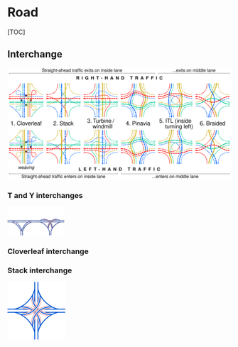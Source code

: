 # Road

[TOC]

## Interchange

![Comparison_of_four_legged_interchanges](assets/Comparison_of_four_legged_interchanges.svg)

### T and Y interchanges

<img src="assets/Knooppunt_driehoek.png" alt="undefined" style="zoom:25%;" /><img src="assets/220px-Knooppunt_halve_ster.png" alt="img" style="zoom:29%;" />

### Cloverleaf interchange

### Stack interchange

<img src="assets/260px-Stackinterchange.svg.png" alt="img" style="zoom:50%;" />





